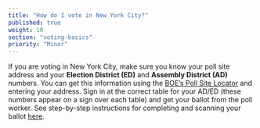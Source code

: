 ```yaml
---
title: "How do I vote in New York City?"
published: true
weight: 10
section: "voting-basics"
priority: "Minor"
---
```


If you are voting in New York City, make sure you know your poll site address and your **Election District (ED)** and **Assembly District (AD)** numbers. You can get this information using the [BOE’s Poll Site Locator](https://nyc.pollsitelocator.com/search) and entering your address. Sign in at the correct table for your AD/ED (these numbers appear on a sign over each table) and get your ballot from the poll worker. See step-by-step instructions for completing and scanning your ballot [here](http://www.nyccfb.info/nyc-votes/how-to-vote).  
